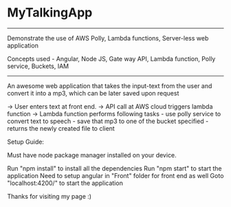 # MyTalkingApp
___________________________________________________________________________________________________
Demonstrate the use of AWS Polly, Lambda functions, Server-less web application 

Concepts used - Angular, Node JS, Gate way API, Lambda function, Polly service, Buckets, IAM
___________________________________________________________________________________________________


An awesome web application that takes the input-text from the user and convert it into a mp3, which can be later saved upon request

-> User enters text at front end.
-> API call at AWS cloud triggers lambda function
-> Lambda function performs following tasks
	- use polly service to convert text to speech
	- save that mp3 to one of the bucket specified
	- returns the newly created file to client
	 

Setup Guide:

Must have node package manager installed on your device.

Run "npm install" to install all the dependencies
Run "npm start" to start the application
Need to setup angular in "Front" folder for front end as well
Goto "localhost:4200/" to start the application


Thanks for visiting my page :)
